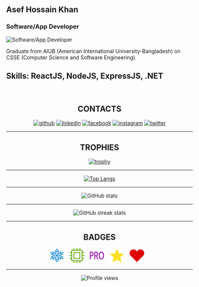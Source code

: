 ## Asef Hossain Khan
### Software/App Developer
![Software/App Developer](https://cdn.otherperspectives.me/images/E8MFUdN138Dgsk77dZZd3y4je5vObSuPCURya2P2.png)

Graduate from AIUB (American International University-Bangladesh) on CSSE (Computer Science and Software Engineering).

## Skills: ReactJS, NodeJS, ExpressJS, .NET  

<br/>

<div align="center">
<h2 align="center"> CONTACTS </h2>

[<img src='https://www.svgrepo.com/show/331724/github-code-source.svg' alt='github' height='40'>](https://github.com/AsefHossainKhan)  [<img src='https://www.svgrepo.com/show/37273/linkedin.svg' alt='linkedin' height='40'>](https://www.linkedin.com/in/asef/)  [<img src='https://www.svgrepo.com/show/158427/facebook.svg' alt='facebook' height='40'>](https://www.facebook.com/asefhossain123)  [<img src='https://www.svgrepo.com/show/14412/instagram.svg' alt='instagram' height='40'>](https://www.instagram.com/me_is_asef/)  [<img src='https://www.svgrepo.com/show/157815/twitter.svg' alt='twitter' height='40'>](https://twitter.com/asefhossain) 

</div>

<hr />

<div align="center">

## TROPHIES
[![trophy](https://github-profile-trophy.vercel.app/?username=AsefHossainKhan&theme=darkhub)](https://github.com/ryo-ma/github-profile-trophy)

<hr />

[![Top Langs](https://github-readme-stats.vercel.app/api/top-langs/?username=AsefHossainKhan)](https://github.com/anuraghazra/github-readme-stats)

<hr />

![GitHub stats](https://github-readme-stats.vercel.app/api?username=AsefHossainKhan&show_icons=true)  

<hr />

![GitHub streak stats](https://github-readme-streak-stats.herokuapp.com/?user=AsefHossainKhan)  

<hr/>
<h2 align="center"> BADGES </h2>

<div align="center">  
<a href='https://archiveprogram.github.com/'><img src='https://raw.githubusercontent.com/acervenky/animated-github-badges/master/assets/acbadge.gif' width='40' height='40'></a> <a href='https://docs.github.com/en/developers'><img src='https://raw.githubusercontent.com/acervenky/animated-github-badges/master/assets/devbadge.gif' width='40' height='40'></a> <a href='https://github.com/pricing'><img src='https://raw.githubusercontent.com/acervenky/animated-github-badges/master/assets/pro.gif' width='40' height='40'></a> <a href='https://stars.github.com/'><img src='https://raw.githubusercontent.com/acervenky/animated-github-badges/master/assets/starbadge.gif' width='40' height='40'></a> <a href='https://docs.github.com/en/github/supporting-the-open-source-community-with-github-sponsors'><img src='https://raw.githubusercontent.com/acervenky/animated-github-badges/master/assets/sponsorbadge.gif' width='40' height='40'></a> 
</div>

<hr />

![Profile views](https://gpvc.arturio.dev/AsefHossainKhan)  

</div align="center">
